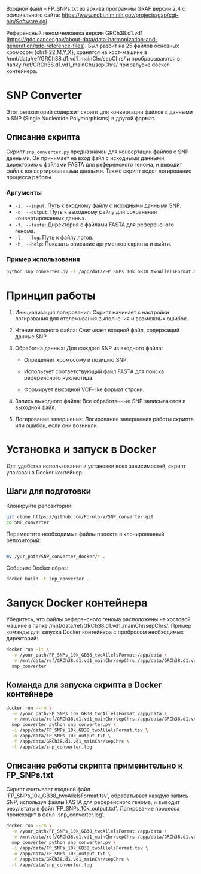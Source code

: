 

Входной файл – FP_SNPs.txt из архива программы GRAF версии 2.4 с официального сайта:
https://www.ncbi.nlm.nih.gov/projects/gap/cgi-bin/Software.cgi.

Референсный геном человека версии GRCh38.d1.vd1
(https://gdc.cancer.gov/about-data/data-harmonization-and-generation/gdc-reference-files). Был разбит на 25 файлов основных хромосом {chr1-22,M,Y,X}, хранятся на хост-машине в /mnt/data/ref/GRCh38.d1.vd1_mainChr/sepChrs/ и пробрасываются в папку /ref/GRCh38.d1.vd1_mainChr/sepChrs/ при запуске docker-контейнера.

# SNP Converter

Этот репозиторий содержит скрипт для конвертации файлов с данными о SNP (Single Nucleotide Polymorphisms) в другой формат. 

## Описание скрипта

Скрипт `snp_converter.py` предназначен для конвертации файлов с SNP данными. Он принимает на вход файл с исходными данными, директорию с файлами FASTA для референсного генома, и выводит файл с конвертированными данными. Также скрипт ведет логирование процесса работы.

### Аргументы

- `-i, --input`: Путь к входному файлу с исходными данными SNP.
- `-o, --output`: Путь к выходному файлу для сохранения конвертированных данных.
- `-f, --fasta`: Директория с файлами FASTA для референсного генома.
- `-l, --log`: Путь к файлу логов.
- `-h, --help`: Показать описание аргументов скрипта и выйти.

### Пример использования

```sh
python snp_converter.py -i /app/data/FP_SNPs_10k_GB38_twoAllelsFormat.tsv -o /app/data/FP_SNPs_10k_output.txt -f /app/data/GRCh38.d1.vd1_mainChr/sepChrs -l /app/data/snp_converter.log

```
# Принцип работы
1. Инициализация логирования: Скрипт начинает с настройки логирования для отслеживания выполнения и возможных ошибок. 

2. Чтение входного файла: Считывает входной файл, содержащий данные SNP.

3. Обработка данных: Для каждого SNP из входного файла: 

   - Определяет хромосому и позицию SNP.
   
   - Использует соответствующий файл FASTA для поиска референсного нуклеотида.
   
   - Формирует выходной VCF-like формат строки.
   
4. Запись выходного файла: Все обработанные SNP записываются в выходной файл.

5. Логирование завершения: Логирование завершения работы скрипта или ошибок, если они возникли.

# Установка и запуск в Docker
Для удобства использования и установки всех зависимостей, скрипт упакован в Docker контейнер.

## Шаги для подготовки
Клонируйте репозиторий:
```sh
git clone https://github.com/Porolo-V/SNP_converter.git
cd SNP_converter

```
Переместите необходимые файлы проекта в клонированный репозиторий:
```sh

mv /yur_path/SNP_converter_docker/* .
```
Соберите Docker образ:
```sh
docker build -t snp_converter .
```
# Запуск Docker контейнера
Убедитесь, что файлы референсного генома расположены на хостовой машине в папке /mnt/data/ref/GRCh38.d1.vd1_mainChr/sepChrs/. Пример команды для запуска Docker контейнера с пробросом необходимых директорий:

```sh
docker run -it \
  -v /your_path/FP_SNPs_10k_GB38_twoAllelsFormat:/app/data \
  -v /mnt/data/ref/GRCh38.d1.vd1_mainChr/sepChrs:/app/data/GRCh38.d1.vd1_mainChr/sepChrs \
  snp_converter
```
## Команда для запуска скрипта в Docker контейнере
```sh
docker run --rm \
  -v /your_path/FP_SNPs_10k_GB38_twoAllelsFormat:/app/data \
  -v /mnt/data/ref/GRCh38.d1.vd1_mainChr/sepChrs:/app/data/GRCh38.d1.vd1_mainChr/sepChrs \
  snp_converter python snp_converter.py \
  -i /app/data/FP_SNPs_10k_GB38_twoAllelsFormat.tsv \
  -o /app/data/FP_SNPs_10k_output.txt \
  -f /app/data/GRCh38.d1.vd1_mainChr/sepChrs \
  -l /app/data/snp_converter.log
```
## Описание работы скрипта применительно к FP_SNPs.txt
Скрипт считывает входной файл 'FP_SNPs_10k_GB38_twoAllelsFormat.tsv', обрабатывает каждую запись SNP, используя файлы FASTA для референсного генома, и выводит результаты в файл 'FP_SNPs_10k_output.txt'. Логирование процесса происходит в файл 'snp_converter.log'.
```sh
docker run --rm \
  -v /your_path/FP_SNPs_10k_GB38_twoAllelsFormat:/app/data \
  -v /mnt/data/ref/GRCh38.d1.vd1_mainChr/sepChrs:/app/data/GRCh38.d1.vd1_mainChr/sepChrs \
  snp_converter python snp_converter.py \
  -i /app/data/FP_SNPs_10k_GB38_twoAllelsFormat.tsv \
  -o /app/data/FP_SNPs_10k_output.txt \
  -f /app/data/GRCh38.d1.vd1_mainChr/sepChrs \
  -l /app/data/snp_converter.log
